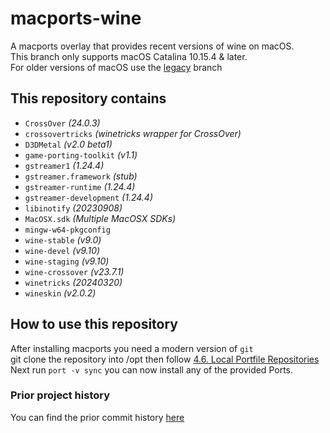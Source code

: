 # macports-wine
A macports overlay that provides recent versions of wine on macOS.\
This branch only supports macOS Catalina 10.15.4 & later.\
For older versions of macOS use the [legacy](https://github.com/Gcenx/macports-wine/tree/legacy) branch

## This repository contains
- `CrossOver`               *(24.0.3)*
- `crossovertricks`         *(winetricks wrapper for CrossOver)*
- `D3DMetal`                *(v2.0 beta1)*
- `game-porting-toolkit`    *(v1.1)*
- `gstreamer1`              *(1.24.4)*
- `gstreamer.framework`     *(stub)*
- `gstreamer-runtime`       *(1.24.4)*
- `gstreamer-development`   *(1.24.4)*
- `libinotify`              *(20230908)*
- `MacOSX.sdk`              *(Multiple MacOSX SDKs)*
- `mingw-w64-pkgconfig`
- `wine-stable`             *(v9.0)*
- `wine-devel`              *(v9.10)*
- `wine-staging`            *(v9.10)*
- `wine-crossover`          *(v23.7.1)*
- `winetricks`              *(20240320)*
- `wineskin`                *(v2.0.2)*

## How to use this repository
After installing macports you need a modern version of `git`\
git clone the repository into /opt then follow [4.6. Local Portfile Repositories](https://guide.macports.org/#development.local-repositories)\
Next run `port -v sync` you can now install any of the provided Ports.

### Prior project history
You can find the prior commit history [here](https://github.com/Gcenx/macports-wine/tree/master)
